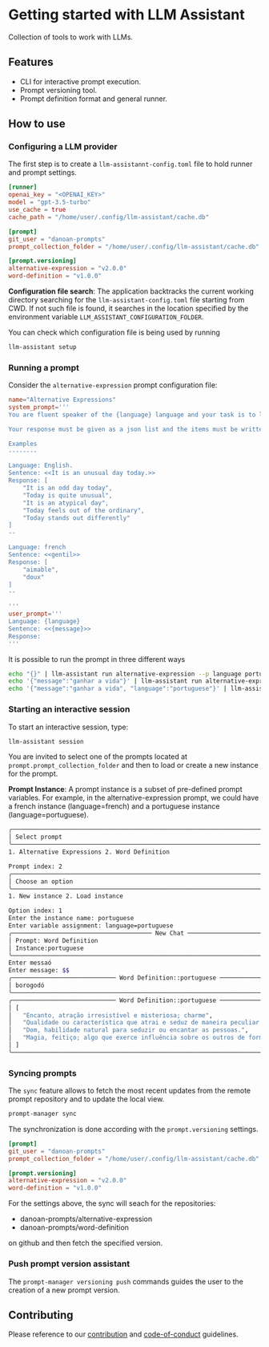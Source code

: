 # Getting started with LLM Assistant

Collection of tools to work with LLMs.

## Features

- CLI for interactive prompt execution.
- Prompt versioning tool.
- Prompt definition format and general runner.


## How to use

### Configuring a LLM provider

The first step is to create a `llm-assistannt-config.toml` file
to hold runner and prompt settings.

```toml
[runner]
openai_key = "<OPENAI_KEY>"
model = "gpt-3.5-turbo"
use_cache = true
cache_path = "/home/user/.config/llm-assistant/cache.db"

[prompt]
git_user = "danoan-prompts"
prompt_collection_folder = "/home/user/.config/llm-assistant/cache.db"

[prompt.versioning]
alternative-expression = "v2.0.0"
word-definition = "v1.0.0"
```

**Configuration file search**: The application backtracks the current working directory searching for the
`llm-assistant-config.toml` file starting from CWD. If not such file is found, it searches in the location
specified by the environment variable `LLM_ASSISTANT_CONFIGURATION_FOLDER`.

You can check which configuration file is being used by running

```bash
llm-assistant setup
```


### Running a prompt

Consider the `alternative-expression` prompt configuration file:

```toml
name="Alternative Expressions"
system_prompt='''
You are fluent speaker of the {language} language and your task is to list at most five expressions that encodes the meaning of a sentence or a word enclosed by double angle brackets.

Your response must be given as a json list and the items must be written in {language}.

Examples
--------

Language: English.
Sentence: <<It is an unusual day today.>>
Response: [
    "It is an odd day today",
    "Today is quite unusual",
    "It is an atypical day",
    "Today feels out of the ordinary",
    "Today stands out differently"
]
--

Language: french
Sentence: <<gentil>>
Response: [
    "aimable",
    "doux"
]
--

'''
user_prompt='''
Language: {language}
Sentence: <<{message}>>
Response:
'''
```

It is possible to run the prompt in three different ways

```bash
echo "{}" | llm-assistant run alternative-expression --p language portuguese --p message "ganhar a vida"
echo '{"message":"ganhar a vida"}' | llm-assistant run alternative-expression --p language portuguese
echo '{"message":"ganhar a vida", "language":"portuguese"}' | llm-assistant run alternative-expression
```

### Starting an interactive session

To start an interactive session, type:

```bash
llm-assistant session
```

You are invited to select one of the prompts located at `prompt.prompt_collection_folder` and then to load or
create a new instance for the prompt.

**Prompt Instance**: A prompt instance is a subset of pre-defined prompt variables. For example, in the alternative-expression
prompt, we could have a french instance (language=french) and a portuguese instance (language=portuguese).

```bash
╭────────────────────────────────────────────────────────────────────────────────────────╮
│ Select prompt                                                                          │
╰────────────────────────────────────────────────────────────────────────────────────────╯
1. Alternative Expressions 2. Word Definition

Prompt index: 2
╭────────────────────────────────────────────────────────────────────────────────────────╮
│ Choose an option                                                                       │
╰────────────────────────────────────────────────────────────────────────────────────────╯
1. New instance 2. Load instance

Option index: 1
Enter the instance name: portuguese
Enter variable assignment: language=portuguese
╭─────────────────────────────────────── New Chat ───────────────────────────────────────╮
│ Prompt: Word Definition                                                                │
│ Instance:portuguese                                                                    │
╰────────────────────────────────────────────────────────────────────────────────────────╯
Enter messaó
Enter message: $$
╭───────────────────────────── Word Definition::portuguese ─────────────────────────────╮
│ borogodó                                                                              │
╰───────────────────────────────────────────────────────────────────────────────────────╯
╭───────────────────────────── Word Definition::portuguese ─────────────────────────────╮
│ [                                                                                     │
│   "Encanto, atração irresistível e misteriosa; charme",                               │
│   "Qualidade ou característica que atrai e seduz de maneira peculiar ou especial.",   │
│   "Dom, habilidade natural para seduzir ou encantar as pessoas.",                     │
│   "Magia, feitiço; algo que exerce influência sobre os outros de forma inexplicável." │
│ ]                                                                                     │
╰───────────────────────────────────────────────────────────────────────────────────────╯
```

### Syncing prompts

The `sync` feature allows to fetch the most recent updates from the remote prompt repository
and to update the local view.

```bash
prompt-manager sync
```

The synchronization is done according with the `prompt.versioning` settings.

```toml
[prompt]
git_user = "danoan-prompts"
prompt_collection_folder = "/home/user/.config/llm-assistant/cache.db"

[prompt.versioning]
alternative-expression = "v2.0.0"
word-definition = "v1.0.0"
```

For the settings above, the sync will seach for the repositories:

- danoan-prompts/alternative-expression
- danoan-prompts/word-definition

on github and then fetch the specified version.

### Push prompt version assistant

The `prompt-manager versioning push` commands guides the user to the creation of a
new prompt version.


## Contributing

Please reference to our [contribution](http://danoan.github.io/llm-assistant/contributing) and [code-of-conduct]((http://danoan.github.io/llm-assistant/code-of-conduct.md)) guidelines.
